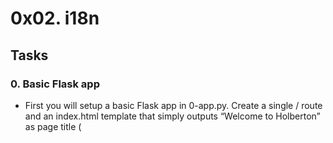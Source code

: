# 0x02. i18n

## Tasks

### 0. Basic Flask app
- First you will setup a basic Flask app in 0-app.py. Create a single / route and an index.html template that simply outputs “Welcome to Holberton” as page title (<title>) and “Hello world” as header (<h1>).

### 1. Basic Babel setup
- Install the Babel Flask extension:

```
pip3 install flask_babel
```

- Then instantiate the Babel object in your app. Store it in a module-level variable named babel.

### 2. Get locale from request
- Create a get_locale function with the babel.localeselector decorator. Use request.accept_languages to determine the best match with our supported languages.

### 3. Parametrize templates
- Use the _ or gettext function to parametrize your templates. Use the message IDs home_title and home_header.

### 4. Force locale with URL parameter
- In this task, you will implement a way to force a particular locale by passing the locale=fr parameter to your app’s URLs.

### 5. Mock logging in
- Creating a user login system is outside the scope of this project. To emulate a similar behavior, copy the following user table in 5-app.py.

### 6. Use user locale
- Change your get_locale function to use a user’s preferred local if it is supported.

### 7. Infer appropriate time zone
- Define a get_timezone function and use the babel.timezoneselector decorator.

### 8. Display the current time
- Based on the inferred time zone, display the current time on the home page in the default format. For example:
